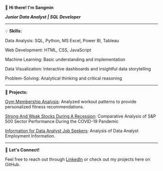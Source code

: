 👋 **Hi there! I'm Sangmin**

***Junior Data Analyst | SQL Developer***

---

💡 **Skills:**

Data Analysis: SQL, Python, MS Excel, Power BI, Tableau

Web Development: HTML, CSS, JavaScript

Machine Learning: Basic understanding and implementation

Data Visualization: Interactive dashboards and insightful data storytelling

Problem-Solving: Analytical thinking and critical reasoning

---

🚀 **Projects:**

[Gym Membership Analysis](https://github.com/osm4307/Gym-Members-Exercise-Analysis): Analyzed workout patterns to provide personalized fitness recommendations.

[Strong And Weak Stocks During A Recession](https://github.com/osm4307/Strong-And-Weak-Stocks-During-A-Recession): Comparative Analysis of S&P 500 Sector Performance During the COVID-19 Pandemic

[Information for Data Analyst Job Seekers](https://github.com/osm4307/PowerBI-Project): Analysis of Data Analyst Employment Information.

---

💬 **Let's Connect!**

Feel free to reach out through [LinkedIn](https://www.linkedin.com/in/ohsangmin/) or check out my projects here on GitHub.
